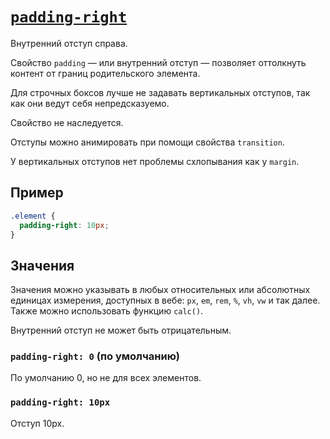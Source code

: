 # [`padding-right`](../index.md)

Внутренний отступ справа.

Свойство `padding` — или внутренний отступ — позволяет оттолкнуть контент от границ родительского элемента.

Для строчных боксов лучше не задавать вертикальных отступов, так как они ведут себя непредсказуемо.

Свойство не наследуется.

Отступы можно анимировать при помощи свойства `transition`.

У вертикальных отступов нет проблемы схлопывания как у `margin`.

## Пример

```css
.element {
  padding-right: 10px;
}
```

## Значения

Значения можно указывать в любых относительных или абсолютных единицах измерения, доступных в вебе: `px`, `em`, `rem`, `%`, `vh`, `vw` и так далее. Также можно использовать функцию `calc()`.

Внутренний отступ не может быть отрицательным.

### `padding-right: 0` (по умолчанию)

По умолчанию 0, но не для всех элементов.

### `padding-right: 10px`

Отступ 10px.
